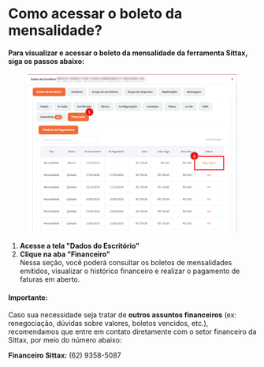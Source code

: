 # Como acessar o boleto da mensalidade?

#### Para visualizar e acessar o boleto da mensalidade da ferramenta Sittax, siga os passos abaixo:

<figure><img src="../.gitbook/assets/image.png" alt=""><figcaption></figcaption></figure>

1. **Acesse a tela "Dados do Escritório"**
2. **Clique na aba "Financeiro"**\
   Nessa seção, você poderá consultar os boletos de mensalidades emitidos, visualizar o histórico financeiro e realizar o pagamento de faturas em aberto.

#### **Importante:**

Caso sua necessidade seja tratar de **outros assuntos financeiros** (ex: renegociação, dúvidas sobre valores, boletos vencidos, etc.), recomendamos que entre em contato diretamente com o setor financeiro da Sittax, por meio do número abaixo:

**Financeiro Sittax:** (62) 9358-5087
